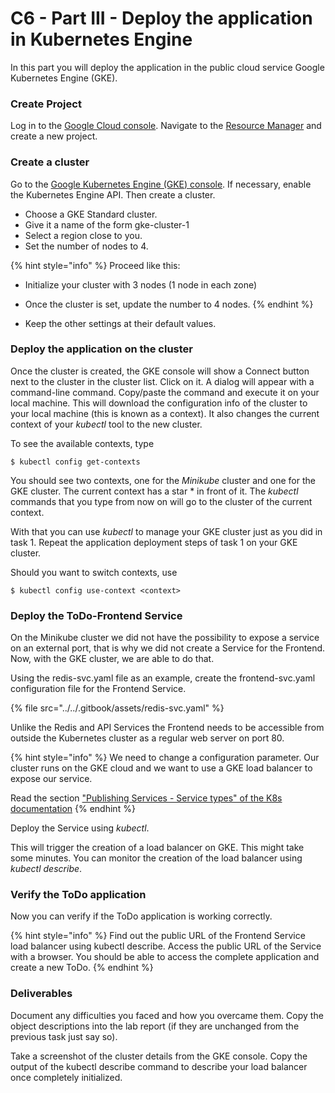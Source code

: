 # C6 - Part III - Deploy the application in Kubernetes Engine

In this part you will deploy the application in the public cloud service Google Kubernetes Engine (GKE).

### Create Project

Log in to the [Google Cloud console](http://console.cloud.google.com/). Navigate to the [Resource Manager](https://console.cloud.google.com/cloud-resource-manager) and create a new project.

### Create a cluster

Go to the [Google Kubernetes Engine (GKE) console](https://console.cloud.google.com/kubernetes/). If necessary, enable the Kubernetes Engine API. Then create a cluster.

* Choose a GKE Standard cluster.
* Give it a name of the form gke-cluster-1
* Select a region close to you.
* Set the number of nodes to 4.

{% hint style="info" %}
Proceed like this:

* Initialize your cluster with 3 nodes (1 node in each zone)
* Once the cluster is set, update the number to 4 nodes.
{% endhint %}

* Keep the other settings at their default values.

### Deploy the application on the cluster

Once the cluster is created, the GKE console will show a Connect button next to the cluster in the cluster list. Click on it. A dialog will appear with a command-line command. Copy/paste the command and execute it on your local machine. This will download the configuration info of the cluster to your local machine (this is known as a context). It also changes the current context of your _kubectl_ tool to the new cluster.

To see the available contexts, type

```
$ kubectl config get-contexts
```

You should see two contexts, one for the _Minikube_ cluster and one for the GKE cluster. The current context has a star \* in front of it. The _kubectl_ commands that you type from now on will go to the cluster of the current context.

With that you can use _kubectl_ to manage your GKE cluster just as you did in task 1. Repeat the application deployment steps of task 1 on your GKE cluster.

Should you want to switch contexts, use

```
$ kubectl config use-context <context>
```

### Deploy the ToDo-Frontend Service

On the Minikube cluster we did not have the possibility to expose a service on an external port, that is why we did not create a Service for the Frontend. Now, with the GKE cluster, we are able to do that.

Using the redis-svc.yaml file as an example, create the frontend-svc.yaml configuration file for the Frontend Service.

{% file src="../../.gitbook/assets/redis-svc.yaml" %}



Unlike the Redis and API Services the Frontend needs to be accessible from outside the Kubernetes cluster as a regular web server on port 80.

{% hint style="info" %}
We need to change a configuration parameter. Our cluster runs on the GKE cloud and we want to use a GKE load balancer to expose our service.&#x20;



Read the section ["Publishing Services - Service types" of the K8s documentation](https://kubernetes.io/docs/concepts/services-networking/service/#publishing-services---service-types)&#x20;
{% endhint %}

Deploy the Service using _kubectl_.

This will trigger the creation of a load balancer on GKE. This might take some minutes. You can monitor the creation of the load balancer using _kubectl describe_.

### Verify the ToDo application

Now you can verify if the ToDo application is working correctly.

{% hint style="info" %}
Find out the public URL of the Frontend Service load balancer using kubectl describe. Access the public URL of the Service with a browser. You should be able to access the complete application and create a new ToDo.
{% endhint %}

### Deliverables

Document any difficulties you faced and how you overcame them. Copy the object descriptions into the lab report (if they are unchanged from the previous task just say so).

Take a screenshot of the cluster details from the GKE console. Copy the output of the kubectl describe command to describe your load balancer once completely initialized.
